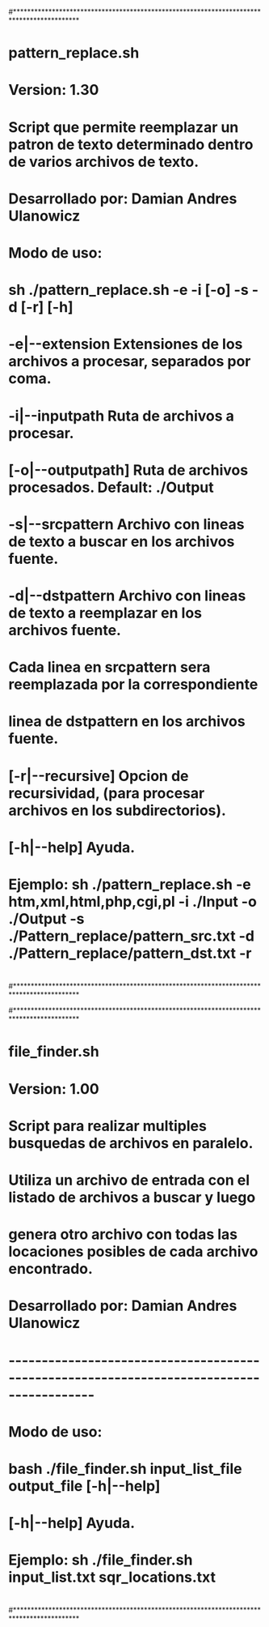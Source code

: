 #******************************************************************************************
#
# pattern_replace.sh
#
# Version: 1.30
#
# Script que permite reemplazar un patron de texto determinado dentro de varios archivos de texto.
# Desarrollado por: Damian Andres Ulanowicz
#
# Modo de uso:
# sh ./pattern_replace.sh -e -i [-o] -s -d [-r] [-h]
#
# -e|--extension       Extensiones de los archivos a procesar, separados por coma.
# -i|--inputpath       Ruta de archivos a procesar.
# [-o|--outputpath]    Ruta de archivos procesados. Default: ./Output
# -s|--srcpattern      Archivo con lineas de texto a buscar en los archivos fuente.
# -d|--dstpattern      Archivo con lineas de texto a reemplazar en los archivos fuente.
#                      Cada linea en srcpattern sera reemplazada por la correspondiente 
#                      linea de dstpattern en los archivos fuente.
# [-r|--recursive]     Opcion de recursividad, (para procesar archivos en los subdirectorios).
# [-h|--help]          Ayuda.
#
# Ejemplo:   sh ./pattern_replace.sh -e htm,xml,html,php,cgi,pl -i ./Input -o ./Output -s ./Pattern_replace/pattern_src.txt -d ./Pattern_replace/pattern_dst.txt -r
#
#******************************************************************************************


#******************************************************************************************
#
# file_finder.sh
#
# Version: 1.00
#
# Script para realizar multiples busquedas de archivos en paralelo.
# Utiliza un archivo de entrada con el listado de archivos a buscar y luego
# genera otro archivo con todas las locaciones posibles de cada archivo encontrado.
#
# Desarrollado por: Damian Andres Ulanowicz
#
# -----------------------------------------------------------------------------------------
#
# Modo de uso:
# bash ./file_finder.sh input_list_file output_file [-h|--help]
#
#
# [-h|--help]          Ayuda.
#
# Ejemplo:   sh ./file_finder.sh input_list.txt sqr_locations.txt
#
#******************************************************************************************
